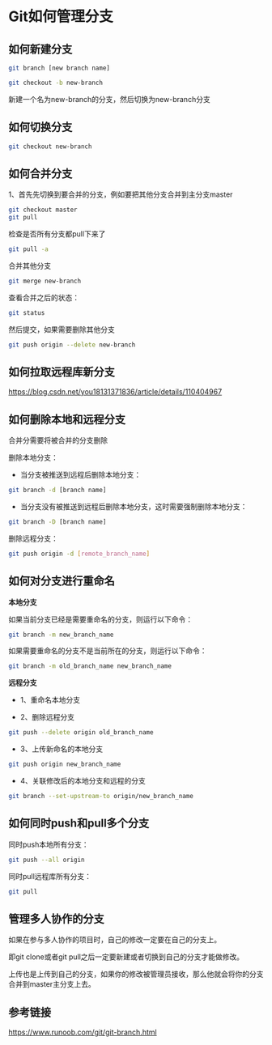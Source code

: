 # Git如何管理分支

## 如何新建分支

```bash
git branch [new branch name]
```

```bash
git checkout -b new-branch
```

新建一个名为new-branch的分支，然后切换为new-branch分支

## 如何切换分支

```bash
git checkout new-branch
```

## 如何合并分支

1、首先先切换到要合并的分支，例如要把其他分支合并到主分支master

```bash
git checkout master
git pull
```

检查是否所有分支都pull下来了

```bash
git pull -a
```

合并其他分支
```bash
git merge new-branch
```

查看合并之后的状态：
```bash
git status
```

然后提交，如果需要删除其他分支
```bash
git push origin --delete new-branch
```

## 如何拉取远程库新分支

https://blog.csdn.net/you18131371836/article/details/110404967

## 如何删除本地和远程分支

合并分需要将被合并的分支删除

删除本地分支：

* 当分支被推送到远程后删除本地分支：
```bash
git branch -d [branch name]
```

* 当分支没有被推送到远程后删除本地分支，这时需要强制删除本地分支：
```bash
git branch -D [branch name]
```

删除远程分支：

```bash
git push origin -d [remote_branch_name]
```

## 如何对分支进行重命名

**本地分支**

如果当前分支已经是需要重命名的分支，则运行以下命令：
```bash
git branch -m new_branch_name
```

如果需要重命名的分支不是当前所在的分支，则运行以下命令：

```bash
git branch -m old_branch_name new_branch_name
```

**远程分支**

* 1、重命名本地分支

* 2、删除远程分支

```bash
git push --delete origin old_branch_name
```

* 3、上传新命名的本地分支

```bash
git push origin new_branch_name
```

* 4、关联修改后的本地分支和远程的分支

```bash
git branch --set-upstream-to origin/new_branch_name
```

## 如何同时push和pull多个分支

同时push本地所有分支：

```bash
git push --all origin
```

同时pull远程库所有分支：

```bash
git pull
```

## 管理多人协作的分支

如果在参与多人协作的项目时，自己的修改一定要在自己的分支上。

即git clone或者git pull之后一定要新建或者切换到自己的分支才能做修改。

上传也是上传到自己的分支，如果你的修改被管理员接收，那么他就会将你的分支合并到master主分支上去。

## 参考链接

https://www.runoob.com/git/git-branch.html

